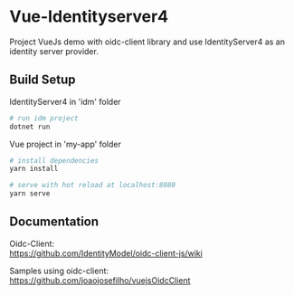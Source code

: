 # Vue-Identityserver4
Project VueJs demo with oidc-client library and use IdentityServer4 as an identity server provider.

## Build Setup
IdentityServer4 in 'idm' folder
``` bash
# run idm project
dotnet run
```

Vue project in 'my-app' folder
``` bash
# install dependencies
yarn install

# serve with hot reload at localhost:8080
yarn serve
```
## Documentation

Oidc-Client:  
https://github.com/IdentityModel/oidc-client-js/wiki

Samples using oidc-client:  
https://github.com/joaojosefilho/vuejsOidcClient